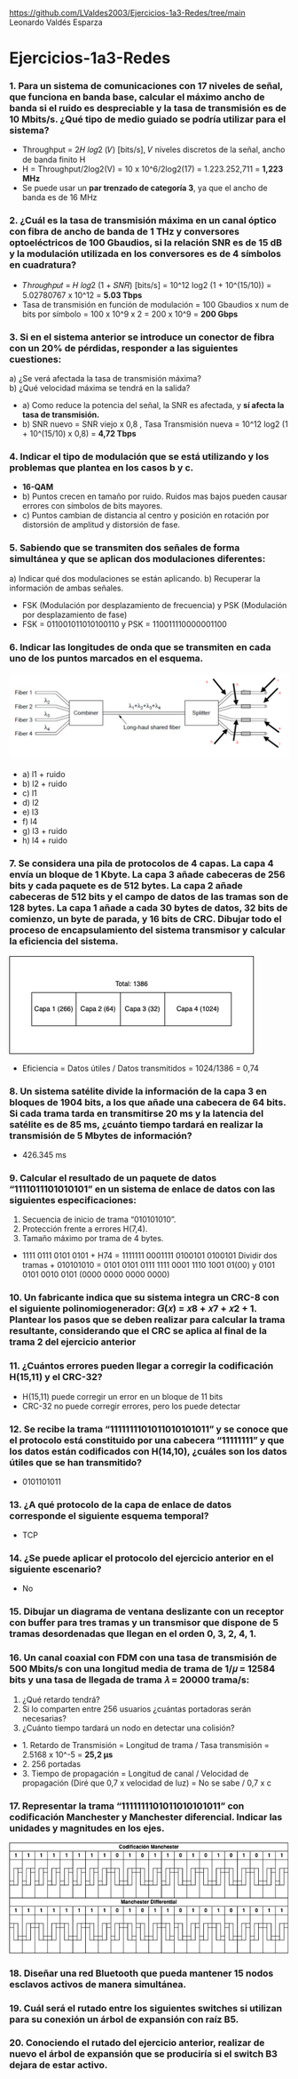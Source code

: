 https://github.com/LValdes2003/Ejercicios-1a3-Redes/tree/main  
Leonardo Valdés Esparza

# Ejercicios-1a3-Redes

### 1. Para un sistema de comunicaciones con 17 niveles de señal, que funciona en banda base, calcular el máximo ancho de banda si el ruido es despreciable y la tasa de transmisión es de 10 Mbits/s. ¿Qué tipo de medio guiado se podría utilizar para el sistema?
- Throughput = 2𝐻 𝑙𝑜𝑔2 (𝑉) [bits/s], 𝑉 niveles discretos de la señal, ancho de banda finito H
- H = Throughput/2log2(V) = 10 x 10^6/2log2(17) = 1.223.252,711 = **1,223 MHz**
- Se puede usar un **par trenzado de categoría 3**, ya que el ancho de banda es de 16 MHz

### 2. ¿Cuál es la tasa de transmisión máxima en un canal óptico con fibra de ancho de banda de 1 THz y conversores optoeléctricos de 100 Gbaudios, si la relación SNR es de 15 dB y la modulación utilizada en los conversores es de 4 símbolos en cuadratura?
- 𝑇ℎ𝑟𝑜𝑢𝑔ℎ𝑝𝑢𝑡 = 𝐻 𝑙𝑜𝑔2 (1 + 𝑆𝑁𝑅) [bits/s] = 10^12 log2 (1 + 10^(15/10)) = 5.02780767 x 10^12 = **5.03 Tbps**
- Tasa de transmisión en función de modulación = 100 Gbaudios x num de bits por símbolo = 100 x 10^9 x 2 = 200 x 10^9 = **200 Gbps**

### 3. Si en el sistema anterior se introduce un conector de fibra con un 20% de pérdidas, responder a las siguientes cuestiones:  
a) ¿Se verá afectada la tasa de transmisión máxima?  
b) ¿Qué velocidad máxima se tendrá en la salida?
- a) Como reduce la potencia del señal, la SNR es afectada, y **sí afecta la tasa de transmisión.**
- b) SNR nuevo = SNR viejo x 0,8 , Tasa Transmisión nueva = 10^12 log2 (1 + 10^(15/10) x 0,8) = **4,72 Tbps**

### 4. Indicar el tipo de modulación que se está utilizando y los problemas que plantea en los casos b y c.
- **16-QAM**
- b) Puntos crecen en tamaño por ruido. Ruidos mas bajos pueden causar errores con símbolos de bits mayores.
- c) Puntos cambian de distancia al centro y posición en rotación por distorsión de amplitud y distorsión de fase.

### 5. Sabiendo que se transmiten dos señales de forma simultánea y que se aplican dos modulaciones diferentes:
a) Indicar qué dos modulaciones se están aplicando.
b) Recuperar la información de ambas señales.
- FSK (Modulación por desplazamiento de frecuencia) y PSK (Modulación por desplazamiento de fase)
- FSK = 011001011010100110 y PSK = 110011110000001100

### 6. Indicar las longitudes de onda que se transmiten en cada uno de los puntos marcados en el esquema.
![Figura 1](/Diagramas/Figura1.png)
- a) l1 + ruido
- b) l2 + ruido
- c) l1
- d) l2
- e) l3 
- f) l4
- g) l3 + ruido
- h) l4 + ruido

### 7. Se considera una pila de protocolos de 4 capas. La capa 4 envía un bloque de 1 Kbyte. La capa 3 añade cabeceras de 256 bits y cada paquete es de 512 bytes. La capa 2 añade cabeceras de 512 bits y el campo de datos de las tramas son de 128 bytes. La capa 1 añade a cada 30 bytes de datos, 32 bits de comienzo, un byte de parada, y 16 bits de CRC. Dibujar todo el proceso de encapsulamiento del sistema transmisor y calcular la eficiencia del sistema.
![Figura 2](/Diagramas/Figura2.png)
- Eficiencia = Datos útiles / Datos transmitidos = 1024/1386 = 0,74

### 8. Un sistema satélite divide la información de la capa 3 en bloques de 1904 bits, a los que añade una cabecera de 64 bits. Si cada trama tarda en transmitirse 20 ms y la latencia del satélite es de 85 ms, ¿cuánto tiempo tardará en realizar la transmisión de 5 Mbytes de información?
- 426.345 ms

### 9. Calcular el resultado de un paquete de datos “1111011101010101” en un sistema de enlace de datos con las siguientes especificaciones:
1. Secuencia de inicio de trama “010101010”.
2. Protección frente a errores H(7,4).
3. Tamaño máximo por trama de 4 bytes.
- 1111 0111 0101 0101 + H74 = 1111111 0001111 0100101 0100101 Dividir dos tramas + 010101010 = 0101 0101 0111 1111 0001 1110 1001 01(00) y 0101 0101 0010 0101 (0000 0000 0000 0000)

### 10. Un fabricante indica que su sistema integra un CRC-8 con el siguiente polinomiogenerador: 𝐺(𝑥) = 𝑥8 + 𝑥7 + 𝑥2 + 1. Plantear los pasos que se deben realizar para calcular la trama resultante, considerando que el CRC se aplica al final de la trama 2 del ejercicio anterior

### 11. ¿Cuántos errores pueden llegar a corregir la codificación H(15,11) y el CRC-32?
- H(15,11) puede corregir un error en un bloque de 11 bits
- CRC-32 no puede corregir errores, pero los puede detectar

### 12. Se recibe la trama “1111111101011010101011” y se conoce que el protocolo está constituido por una cabecera “11111111” y que los datos están codificados con H(14,10), ¿cuáles son los datos útiles que se han transmitido?
- 0101101011

### 13. ¿A qué protocolo de la capa de enlace de datos corresponde el siguiente esquema temporal?
- TCP

### 14. ¿Se puede aplicar el protocolo del ejercicio anterior en el siguiente escenario?
- No

### 15. Dibujar un diagrama de ventana deslizante con un receptor con buffer para tres tramas y un transmisor que dispone de 5 tramas desordenadas que llegan en el orden 0, 3, 2, 4, 1.

### 16. Un canal coaxial con FDM con una tasa de transmisión de 500 Mbits/s con una longitud media de trama de 1/𝜇 = 12584 bits y una tasa de llegada de trama 𝜆 = 20000 trama/s:
1. ¿Qué retardo tendrá?
2. Si lo comparten entre 256 usuarios ¿cuántas portadoras serán necesarias?
3. ¿Cuánto tiempo tardará un nodo en detectar una colisión?
- 1\. Retardo de Transmisión = Longitud de trama / Tasa transmisión = 2.5168 x 10^-5 = **25,2 µs**
- 2\. 256 portadas
- 3\. Tiempo de propagación = Longitud de canal / Velocidad de propagación (Diré que 0,7 x velocidad de luz) = No se sabe / 0,7 x c

### 17. Representar la trama “1111111101011010101011” con codificación Manchester y Manchester diferencial. Indicar las unidades y magnitudes en los ejes.
![Figura 3](/Diagramas/Figura3.png)

### 18. Diseñar una red Bluetooth que pueda mantener 15 nodos esclavos activos de manera simultánea.

### 19. Cuál será el rutado entre los siguientes switches si utilizan para su conexión un árbol de expansión con raíz B5.

### 20. Conociendo el rutado del ejercicio anterior, realizar de nuevo el árbol de expansión que se produciría si el switch B3 dejara de estar activo.
